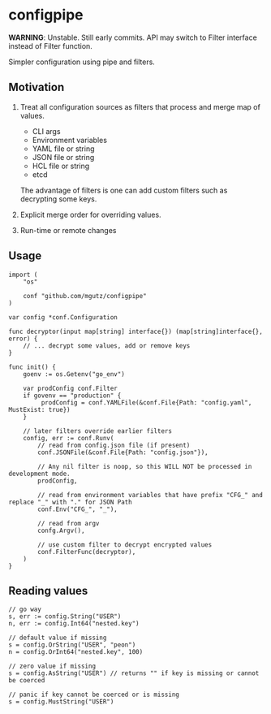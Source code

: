 # configpipe

__WARNING__: Unstable. Still early commits. API may switch to Filter interface instead
of Filter function.

Simpler configuration using pipe and filters.

## Motivation

1.  Treat all configuration sources as filters that process and merge map of values.

    * CLI args
    * Environment variables
    * YAML file or string
    * JSON file or string
    * HCL file or string
    * etcd

    The advantage of filters is one can add custom filters such as decrypting
    some keys.

2.  Explicit merge order for overriding values.

3.  Run-time or remote changes

## Usage

    import (
        "os"

        conf "github.com/mgutz/configpipe"
    )

    var config *conf.Configuration

    func decryptor(input map[string] interface{}) (map[string]interface{}, error) {
        // ... decrypt some values, add or remove keys
    }

    func init() {
        goenv := os.Getenv("go_env")

        var prodConfig conf.Filter
        if govenv == "production" {
             prodConfig = conf.YAMLFile(&conf.File{Path: "config.yaml", MustExist: true})
        }

        // later filters override earlier filters
        config, err := conf.Runv(
            // read from config.json file (if present)
            conf.JSONFile(&conf.File{Path: "config.json"}),

            // Any nil filter is noop, so this WILL NOT be processed in development mode.
            prodConfig,

            // read from environment variables that have prefix "CFG_" and replace "_" with "." for JSON Path
            conf.Env("CFG_", "_"),

            // read from argv
            confg.Argv(),

            // use custom filter to decrypt encrypted values
            conf.FilterFunc(decryptor),
        )
    }


## Reading values

    // go way
    s, err := config.String("USER")
    n, err := config.Int64("nested.key")

    // default value if missing
    s = config.OrString("USER", "peon")
    n = config.OrInt64("nested.key", 100)

    // zero value if missing
    s = config.AsString("USER") // returns "" if key is missing or cannot be coerced

    // panic if key cannot be coerced or is missing
    s = config.MustString("USER")
